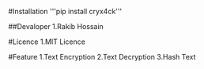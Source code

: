 #Installation
'''pip install cryx4ck'''

##Devaloper
1.Rakib Hossain

#Licence
1.MIT Licence

#Feature
1.Text Encryption
2.Text Decryption
3.Hash Text
